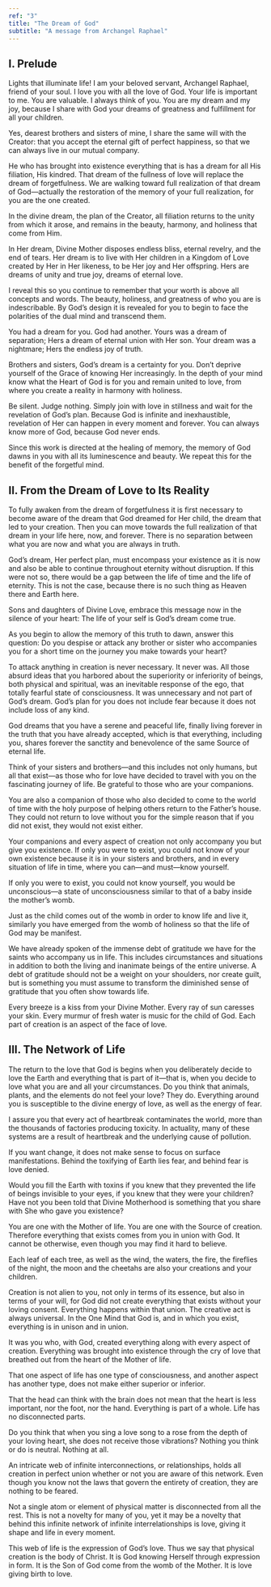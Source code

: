 ```yaml
---
ref: "3"
title: "The Dream of God"
subtitle: "A message from Archangel Raphael"
---
```


## I. Prelude

Lights that illuminate life! I am your beloved servant, Archangel Raphael,
friend of your soul. I love you with all the love of God. Your life is
important to me. You are valuable. I always think of you. You are my dream and
my joy, because I share with God your dreams of greatness and fulfillment for
all your children.

Yes, dearest brothers and sisters of mine, I share the same will with the
Creator: that you accept the eternal gift of perfect happiness, so that we can
always live in our mutual company.

He who has brought into existence everything that is has a dream for all His
filiation, His kindred. That dream of the fullness of love will replace the
dream of forgetfulness. We are walking toward full realization of that dream of
God—actually the restoration of the memory of your full realization, for you
are the one created.

In the divine dream, the plan of the Creator, all filiation returns to the
unity from which it arose, and remains in the beauty, harmony, and holiness
that come from Him.

In Her dream, Divine Mother disposes endless bliss, eternal revelry, and the
end of tears. Her dream is to live with Her children in a Kingdom of Love
created by Her in Her likeness, to be Her joy and Her offspring. Hers are
dreams of unity and true joy, dreams of eternal love.

I reveal this so you continue to remember that your worth is above all concepts
and words. The beauty, holiness, and greatness of who you are is indescribable.
By God’s design it is revealed for you to begin to face the polarities of the
dual mind and transcend them.

You had a dream for you. God had another. Yours was a dream of separation; Hers
a dream of eternal union with Her son. Your dream was a nightmare; Hers the
endless joy of truth.

Brothers and sisters, God’s dream is a certainty for you. Don’t deprive
yourself of the Grace of knowing Her increasingly. In the depth of your mind
know what the Heart of God is for you and remain united to love, from where you
create a reality in harmony with holiness.

Be silent. Judge nothing. Simply join with love in stillness and wait for the
revelation of God’s plan. Because God is infinite and inexhaustible, revelation
of Her can happen in every moment and forever. You can always know more of God,
because God never ends.

Since this work is directed at the healing of memory, the memory of God dawns
in you with all its luminescence and beauty. We repeat this for the benefit of
the forgetful mind.

## II. From the Dream of Love to Its Reality

To fully awaken from the dream of forgetfulness it is first necessary to become
aware of the dream that God dreamed for Her child, the dream that led to your
creation. Then you can move towards the full realization of that
dream in your life here, now, and forever. There is no separation between what
you are now and what you are always in truth.

God’s dream, Her perfect plan, must encompass your existence as it is now and
also be able to continue throughout eternity without disruption. If this were
not so, there would be a gap between the life of time and the life of eternity.
This is not the case, because there is no such thing as Heaven there and Earth
here.

Sons and daughters of Divine Love, embrace this message now in the silence of
your heart: The life of your self is God’s dream come true.

As you begin to allow the memory of this truth to dawn, answer this question:
Do you despise or attack any brother or sister who accompanies you for a short
time on the journey you make towards your heart?

To attack anything in creation is never necessary. It never was. All those
absurd ideas that you harbored about the superiority or inferiority of beings,
both physical and spiritual, was an inevitable response of the ego, that
totally fearful state of consciousness. It was unnecessary and not part of
God’s dream. God’s plan for you does not include fear because it does not
include loss of any kind.

God dreams that you have a serene and peaceful life, finally living forever in
the truth that you have already accepted, which is that everything, including
you, shares forever the sanctity and benevolence of the same Source of eternal
life.

Think of your sisters and brothers—and this includes not only humans, but all
that exist—as those who for love have decided to travel with you on the
fascinating journey of life. Be grateful to those who are your companions.

You are also a companion of those who also decided to come to the world of time
with the holy purpose of helping others return to the Father’s house. They
could not return to love without you for the simple reason that if you did not
exist, they would not exist either.

Your companions and every aspect of creation not only accompany you but give
you existence. If only you were to exist, you could not know of your own
existence because it is in your sisters and brothers, and in every situation of
life in time, where you can—and must—know yourself.

If only you were to exist, you could not know yourself, you would be
unconscious—a state of unconsciousness similar to that of a baby inside the
mother’s womb.

Just as the child comes out of the womb in order to know life and live it,
similarly you have emerged from the womb of holiness so that the life of God
may be manifest.

We have already spoken of the immense debt of gratitude we have for the saints
who accompany us in life. This includes circumstances and situations in
addition to both the living and inanimate beings of the entire universe. A debt
of gratitude should not be a weight on your shoulders, nor create guilt, but is
something you must assume to transform the diminished sense of gratitude that
you often show towards life.

Every breeze is a kiss from your Divine Mother. Every ray of sun caresses your
skin. Every murmur of fresh water is music for the child of God. Each part of
creation is an aspect of the face of love.

## III. The Network of Life

The return to the love that God is begins when you deliberately decide to
love the Earth and everything that is part of it—that is, when you decide to
love what you are and all your circumstances. Do you think that animals,
plants, and the elements do not feel your love? They do. Everything around you
is susceptible to the divine energy of love, as well as the energy of fear.

I assure you that every act of heartbreak contaminates the world, more than the
thousands of factories producing toxicity. In actuality, many of these systems
are a result of heartbreak and the underlying cause of pollution.

If you want change, it does not make sense to focus on surface manifestations.
Behind the toxifying of Earth lies fear, and behind fear is love denied.

Would you fill the Earth with toxins if you knew that they prevented the life
of beings invisible to your eyes, if you knew that they were your children?
Have not you been told that Divine Motherhood is something that you share with
She who gave you existence?

You are one with the Mother of life. You are one with the Source of creation.
Therefore everything that exists comes from you in union with God. It cannot be
otherwise, even though you may find it hard to believe.

Each leaf of each tree, as well as the wind, the waters, the fire, the
fireflies of the night, the moon and the cheetahs are also your creations and
your children.

Creation is not alien to you, not only in terms of its essence, but also in
terms of your will, for God did not create everything that exists without your
loving consent. Everything happens within that union. The creative act is
always universal. In the One Mind that God is, and in which you exist,
everything is in unison and in union.

It was you who, with God, created everything along with every aspect of
creation. Everything was brought into existence through the cry of love that
breathed out from the heart of the Mother of life.

That one aspect of life has one type of consciousness, and another aspect has
another type, does not make either superior or inferior.

That the head can think with the brain does not mean that the heart is less
important, nor the foot, nor the hand. Everything is part of a whole. Life
has no disconnected parts.

Do you think that when you sing a love song to a rose from the depth of your
loving heart, she does not receive those vibrations? Nothing you think or do
is neutral. Nothing at all.

An intricate web of infinite interconnections, or relationships, holds all
creation in perfect union whether or not you are aware of this network. Even
though you know not the laws that govern the entirety of creation, they are
nothing to be feared.

Not a single atom or element of physical matter is disconnected from all the
rest. This is not a novelty for many of you, yet it may be a novelty that
behind this infinite network of infinite interrelationships is love, giving it
shape and life in every moment.

This web of life is the expression of God’s love. Thus we say that physical
creation is the body of Christ. It is God knowing Herself through expression in
form. It is the Son of God come from the womb of the Mother. It is love giving
birth to love.

